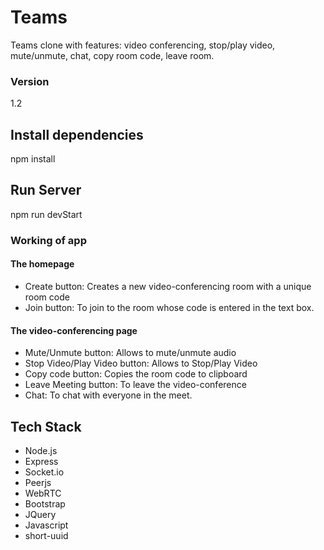 # Teams
Teams clone with features: video conferencing, stop/play video, mute/unmute, chat, copy room code, leave room.

### Version
1.2

## Install dependencies
npm install

## Run Server
npm run devStart

### Working of app

#### The homepage

- Create button: Creates a new video-conferencing room with a unique room code
- Join button: To join to the room whose code is entered in the text box.

#### The video-conferencing page
- Mute/Unmute button: Allows to mute/unmute audio
- Stop Video/Play Video button: Allows to Stop/Play Video
- Copy code button: Copies the room code to clipboard
- Leave Meeting button: To leave the video-conference
- Chat: To chat with everyone in the meet.


## Tech Stack
- Node.js
- Express
- Socket.io
- Peerjs
- WebRTC
- Bootstrap
- JQuery
- Javascript
- short-uuid









